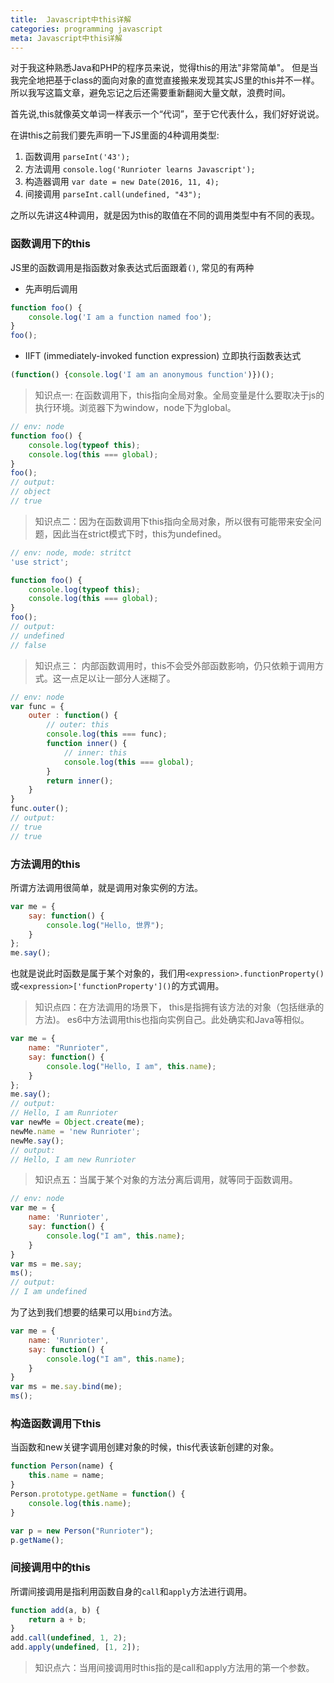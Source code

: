 ```yaml
---
title:  Javascript中this详解
categories: programming javascript
meta: Javascript中this详解
---
```


对于我这种熟悉Java和PHP的程序员来说，觉得this的用法"非常简单"。
但是当我完全地把基于class的面向对象的直觉直接搬来发现其实JS里的this并不一样。
所以我写这篇文章，避免忘记之后还需要重新翻阅大量文献，浪费时间。

首先说,this就像英文单词一样表示一个“代词”，至于它代表什么，我们好好说说。

在讲this之前我们要先声明一下JS里面的4种调用类型:

1. 函数调用 `parseInt('43');`
2. 方法调用 `console.log('Runrioter learns Javascript');`
3. 构造器调用 `var date = new Date(2016, 11, 4);`
4. 间接调用 `parseInt.call(undefined, "43");`

之所以先讲这4种调用，就是因为this的取值在不同的调用类型中有不同的表现。

### 函数调用下的this
JS里的函数调用是指函数对象表达式后面跟着`()`, 常见的有两种

- 先声明后调用

```javascript
function foo() {
    console.log('I am a function named foo');
}
foo();
```

- IIFT (immediately-invoked function expression) 立即执行函数表达式

```javascript
(function() {console.log('I am an anonymous function')})();
```

> 知识点一: 在函数调用下，this指向全局对象。全局变量是什么要取决于js的执行环境。浏览器下为window，node下为global。

```javascript
// env: node
function foo() {
    console.log(typeof this);
    console.log(this === global);
}
foo();
// output:
// object
// true
```

> 知识点二：因为在函数调用下this指向全局对象，所以很有可能带来安全问题，因此当在strict模式下时，this为undefined。

```javascript
// env: node, mode: stritct
'use strict';

function foo() {
    console.log(typeof this);
    console.log(this === global);
}
foo();
// output:
// undefined
// false
```

> 知识点三： 内部函数调用时，this不会受外部函数影响，仍只依赖于调用方式。这一点足以让一部分人迷糊了。

```javascript
// env: node
var func = {
    outer : function() {
        // outer: this
        console.log(this === func);
        function inner() {
            // inner: this
            console.log(this === global);
        }
        return inner();
    }
}
func.outer();
// output:
// true
// true
```

### 方法调用的this

所谓方法调用很简单，就是调用对象实例的方法。

```javascript
var me = {
    say: function() {
        console.log("Hello, 世界");
    }
};
me.say();
```

也就是说此时函数是属于某个对象的，我们用`<expression>.functionProperty()`或`<expression>['functionProperty']()`的方式调用。

> 知识点四：在方法调用的场景下， this是指拥有该方法的对象（包括继承的方法)。 es6中方法调用this也指向实例自己。此处确实和Java等相似。

```javascript
var me = {
    name: "Runrioter",
    say: function() {
        console.log("Hello, I am", this.name);
    }
};
me.say();
// output:
// Hello, I am Runrioter
var newMe = Object.create(me);
newMe.name = 'new Runrioter';
newMe.say();
// output:
// Hello, I am new Runrioter
```

> 知识点五：当属于某个对象的方法分离后调用，就等同于函数调用。

```javascript
// env: node
var me = {
    name: 'Runrioter',
    say: function() {
        console.log("I am", this.name);
    }
}
var ms = me.say;
ms();
// output:
// I am undefined
```
为了达到我们想要的结果可以用`bind`方法。

```javascript
var me = {
    name: 'Runrioter',
    say: function() {
        console.log("I am", this.name);
    }
}
var ms = me.say.bind(me);
ms();
```

### 构造函数调用下this

当函数和new关键字调用创建对象的时候，this代表该新创建的对象。

```javascript
function Person(name) {
    this.name = name;
}
Person.prototype.getName = function() {
    console.log(this.name);
}

var p = new Person("Runrioter");
p.getName();
```

### 间接调用中的this

所谓间接调用是指利用函数自身的`call`和`apply`方法进行调用。

```javascript
function add(a, b) {
    return a + b;
}
add.call(undefined, 1, 2);
add.apply(undefined, [1, 2]);
```

> 知识点六：当用间接调用时this指的是call和apply方法用的第一个参数。

